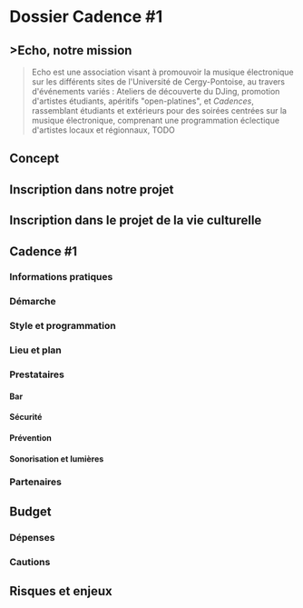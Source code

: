 # Dossier Cadence #1

## >Echo, notre mission
 >Echo est une association visant à promouvoir la musique électronique sur les différents sites de l'Université de Cergy-Pontoise, au travers d'événements variés : Ateliers de découverte du DJing, promotion d'artistes étudiants, apéritifs "open-platines", et _Cadences_, rassemblant étudiants et extérieurs pour des soirées centrées sur la musique électronique, comprenant une programmation éclectique d'artistes locaux et régionnaux, TODO
## Concept
 
## Inscription dans notre projet
## Inscription dans le projet de la vie culturelle
## Cadence #1
### Informations pratiques
### Démarche
### Style et programmation
### Lieu et plan
### Prestataires
#### Bar
#### Sécurité
#### Prévention
#### Sonorisation et lumières
### Partenaires
## Budget
### Dépenses
### Cautions
## Risques et enjeux
